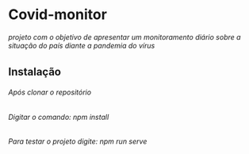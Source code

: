 # Covid-monitor
###### projeto com o objetivo de apresentar um monitoramento diário sobre a situação do país diante a pandemia do vírus

## Instalação
###### Após clonar o repositório
###### Digitar o comando: npm install
###### Para testar o projeto digite: npm run serve